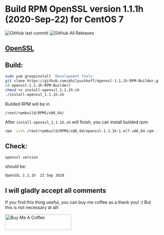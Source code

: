 # Build RPM OpenSSL version 1.1.1h (2020-Sep-22) for CentOS 7
![GitHub last commit](https://img.shields.io/github/last-commit/philyuchkoff/openssl-RPM-Builder?style=for-the-badge)
![GitHub All Releases](https://img.shields.io/github/downloads/philyuchkoff/openssl-RPM-Builder/total?style=for-the-badge)

## [OpenSSL](https://www.openssl.org/)
## Build:

```bash
sudo yum groupinstall 'Development Tools'
git clone https://github.com/philyuchkoff/openssl-1.1.1h-RPM-Builder.git
cd openssl-1.1.1h-RPM-Builder/
chmod +x install-openssl_1.1.1h.sh 
./install-openssl_1.1.1h.sh
 ```
    
Builded RPM will be in

    /root/rpmbuild/RPMS/x86_64/
    
After `install-openssl_1.1.1h.sh` will finish, you can install builded rpm:

```bash
rpm -ivvh /root/rpmbuild/RPMS/x86_64/openssl-1.1.1h-1.el7.x86_64.rpm --nodeps
 ```   
## Check:

    openssl version

should be:

    OpenSSL 1.1.1h  22 Sep 2020
   
## I will gladly accept all comments

If you find this thing useful, you can buy me coffee as a thank you! :) But this is not necessary at all!

<a href="https://www.buymeacoffee.com/philyuchkoff" target="_blank"><img src="http://public.jc21.com/github/by-me-a-coffee.png" alt="Buy Me A Coffee" style="height: 51px !important;width: 217px !important;" ></a>
